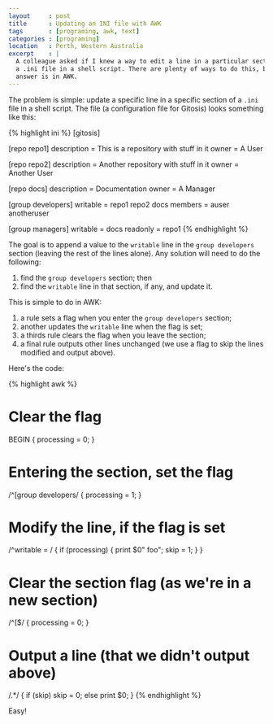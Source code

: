 ```yaml
---
layout     : post
title      : Updating an INI file with AWK
tags       : [programing, awk, text]
categories : [programing]
location   : Perth, Western Australia
excerpt    : |
  A colleague asked if I knew a way to edit a line in a particular section of 
  a .ini file in a shell script. There are plenty of ways to do this, but my
  answer is in AWK.
---
```


The problem is simple: update a specific line in a specific section of a
`.ini` file in a shell script. The file (a configuration file for Gitosis)
looks something like this:

{% highlight ini %}
[gitosis]


[repo repo1]
description = This is a repository with stuff in it
owner = A User

[repo repo2]
description = Another repository with stuff in it
owner = Another User

[repo docs]
description = Documentation
owner = A Manager

[group developers]
writable = repo1 repo2 docs
members = auser anotheruser

[group managers]
writable = docs
readonly = repo1
{% endhighlight %}

The goal is to append a value to the `writable` line in the `group developers`
section (leaving the rest of the lines alone). Any solution will need to do
the following:

1. find the `group developers` section; then
2. find the `writable` line in that section, if any, and update it.

This is simple to do in AWK:

1. a rule sets a flag when you enter the `group developers` section;
2. another updates the `writable` line when the flag is set;
3. a thirds rule clears the flag when you leave the section;
4. a final rule outputs other lines unchanged (we use a flag to skip the lines
   modified and output above).

Here's the code:

{% highlight awk %}
# Clear the flag
BEGIN {
    processing = 0;
}

# Entering the section, set the flag
/^\[group developers/ {
    processing = 1;
}

# Modify the line, if the flag is set
/^writable = / {
    if (processing) {
        print $0" foo";
        skip = 1;
    }
}

# Clear the section flag (as we're in a new section)
/^\[$/ {
    processing = 0;
}

# Output a line (that we didn't output above)
/.*/ {
    if (skip)
        skip = 0;
    else
        print $0;
}
{% endhighlight %}

Easy!
